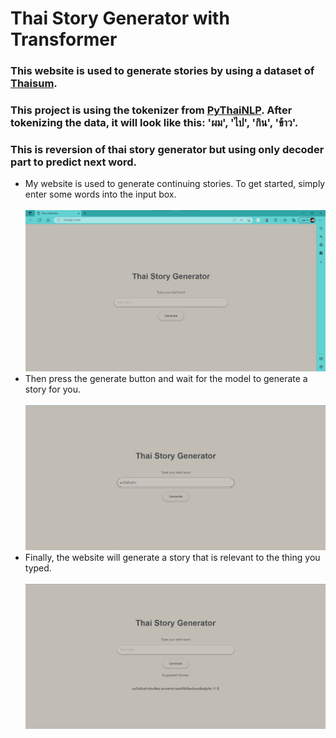 # Thai Story Generator with Transformer
### This website is used to generate stories by using a dataset of [Thaisum](https://huggingface.co/datasets/thaisum).
### This project is using the tokenizer from [PyThaiNLP](https://pythainlp.github.io/projects/). After tokenizing the data, it will look like this: 'ผม', 'ไป', 'กิน', 'ข้าว'.
### This is reversion of thai story generator but using only decoder part to predict next word.
* My website is used to generate continuing stories. To get started, simply enter some words into the input box.<br> <br>
![home_page!](https://github.com/Nutdanai1221/NLP/blob/master/Assignment/Thai_Story_generator/figure/home.png)
* Then press the generate button and wait for the model to generate a story for you.<br> <br>
![home_page!](https://github.com/Nutdanai1221/NLP/blob/master/Assignment/Thai_Story_with_Transformer/figure/1_tran.png)
* Finally, the website will generate a story that is relevant to the thing you typed. <br> <br>
![home_page!](https://github.com/Nutdanai1221/NLP/blob/master/Assignment/Thai_Story_with_Transformer/figure/tranformer3.png)

